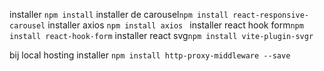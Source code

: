 installer `npm install`
installer de carousel`npm install react-responsive-carousel`
installer axios `npm install axios
`
installer react hook form`npm install react-hook-form`
installer react svg`npm install vite-plugin-svgr`


bij local hosting installer `npm install http-proxy-middleware --save`
